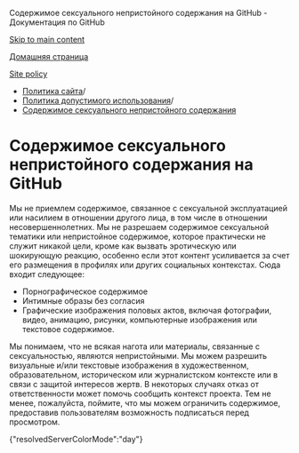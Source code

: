 Содержимое сексуального непристойного содержания на GitHub - Документация по GitHub

[Skip to main content](#main-content)

[Домашняя страница](/ru)

[Site policy](/ru/site-policy)

* [Политика сайта](/ru/site-policy)/
* [Политика допустимого использования](/ru/site-policy/acceptable-use-policies)/
* [Содержимое сексуального непристойного содержания](/ru/site-policy/acceptable-use-policies/github-sexually-obscene-content)

Содержимое сексуального непристойного содержания на GitHub
==========

Мы не приемлем содержимое, связанное с сексуальной эксплуатацией или насилием в отношении другого лица, в том числе в отношении несовершеннолетних. Мы не разрешаем содержимое сексуальной тематики или непристойное содержимое, которое практически не служит никакой цели, кроме как вызвать эротическую или шокирующую реакцию, особенно если этот контент усиливается за счет его размещения в профилях или других социальных контекстах. Сюда входит следующее:

* Порнографическое содержимое
* Интимные образы без согласия
* Графические изображения половых актов, включая фотографии, видео, анимацию, рисунки, компьютерные изображения или текстовое содержимое.

Мы понимаем, что не всякая нагота или материалы, связанные с сексуальностью, являются непристойными. Мы можем разрешить визуальные и/или текстовые изображения в художественном, образовательном, историческом или журналистском контексте или в связи с защитой интересов жертв. В некоторых случаях отказ от ответственности может помочь сообщить контекст проекта. Тем не менее, пожалуйста, поймите, что мы можем ограничить содержимое, предоставив пользователям возможность подписаться перед просмотром.

{"resolvedServerColorMode":"day"}
